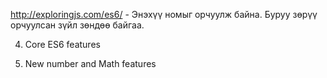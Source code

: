http://exploringjs.com/es6/ - Энэхүү номыг орчуулж байна. Буруу зөрүү орчуулсан зүйл зөндөө байгаа.

4. Core ES6 features

5. New number and Math features
